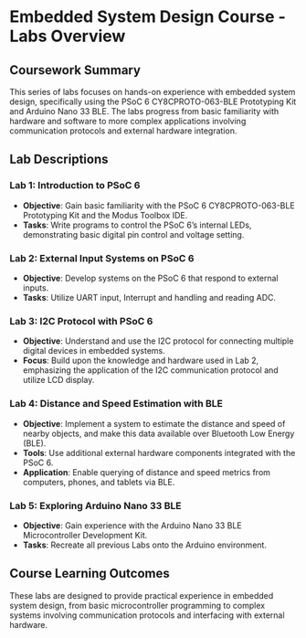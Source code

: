 # Embedded System Design Course - Labs Overview

## Coursework Summary
This series of labs focuses on hands-on experience with embedded system design, specifically using the PSoC 6 CY8CPROTO-063-BLE Prototyping Kit and Arduino Nano 33 BLE. The labs progress from basic familiarity with hardware and software to more complex applications involving communication protocols and external hardware integration.

## Lab Descriptions

### Lab 1: Introduction to PSoC 6
- **Objective**: Gain basic familiarity with the PSoC 6 CY8CPROTO-063-BLE Prototyping Kit and the Modus Toolbox IDE.
- **Tasks**: Write programs to control the PSoC 6’s internal LEDs, demonstrating basic digital pin control and voltage setting.

### Lab 2: External Input Systems on PSoC 6
- **Objective**: Develop systems on the PSoC 6 that respond to external inputs.
- **Tasks**: Utilize UART input, Interrupt and handling and reading ADC.

### Lab 3: I2C Protocol with PSoC 6
- **Objective**: Understand and use the I2C protocol for connecting multiple digital devices in embedded systems.
- **Focus**: Build upon the knowledge and hardware used in Lab 2, emphasizing the application of the I2C communication protocol and utilize LCD display.

### Lab 4: Distance and Speed Estimation with BLE
- **Objective**: Implement a system to estimate the distance and speed of nearby objects, and make this data available over Bluetooth Low Energy (BLE).
- **Tools**: Use additional external hardware components integrated with the PSoC 6.
- **Application**: Enable querying of distance and speed metrics from computers, phones, and tablets via BLE.

### Lab 5: Exploring Arduino Nano 33 BLE
- **Objective**: Gain experience with the Arduino Nano 33 BLE Microcontroller Development Kit.
- **Tasks**: Recreate all previous Labs onto the Arduino environment.

## Course Learning Outcomes
These labs are designed to provide practical experience in embedded system design, from basic microcontroller programming to complex systems involving communication protocols and interfacing with external hardware.

